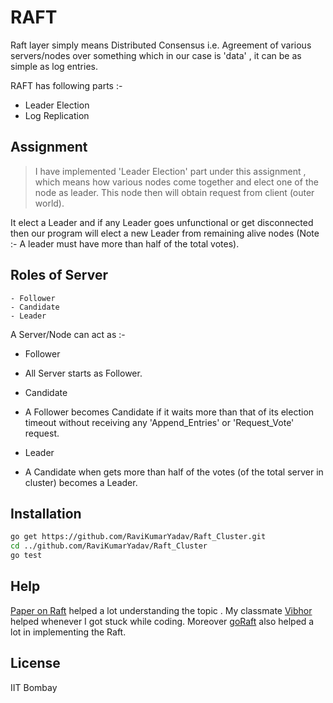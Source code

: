 RAFT
=========

Raft layer simply means Distributed Consensus i.e. Agreement of various servers/nodes over something which in our case is 'data' , it can be as simple as log entries.

RAFT has following parts :-
  - Leader Election
  - Log Replication

Assignment
----------

> I have implemented 'Leader Election' part under this assignment , which means how various nodes come together and elect one of the node as leader. This node then will obtain request from client (outer world).


It elect a Leader and if any Leader goes unfunctional or get disconnected then our program will elect a new Leader from remaining alive nodes (Note :- A leader must have more than half of the total votes).


Roles of Server
---------------

```
- Follower
- Candidate
- Leader
```


A Server/Node can act as :-
- Follower
 * All Server starts as Follower. 
- Candidate
 * A Follower becomes Candidate if it waits more than that of its election timeout without receiving any 'Append_Entries' or 'Request_Vote' request.
- Leader
 * A Candidate when gets more than half of the votes (of the total server in cluster) becomes a Leader.


Installation
--------------

```sh
go get https://github.com/RaviKumarYadav/Raft_Cluster.git
cd ../github.com/RaviKumarYadav/Raft_Cluster
go test
```

Help
----
[Paper on Raft] helped a lot understanding the topic . My classmate [Vibhor] helped whenever I got stuck while coding. Moreover [goRaft] also helped a lot in implementing the Raft.


License
----

IIT Bombay

[Paper on Raft]:https://speakerd.s3.amazonaws.com/presentations/7556a1b003d80131e2b062034c419aee/Raft.pdf
[Vibhor]:https://www.facebook.com/vibhor1403?fref=ts
[goRaft]:https://github.com/goraft/raft
[IIT Bombay]:http://www.cse.iitb.ac.in/

    
